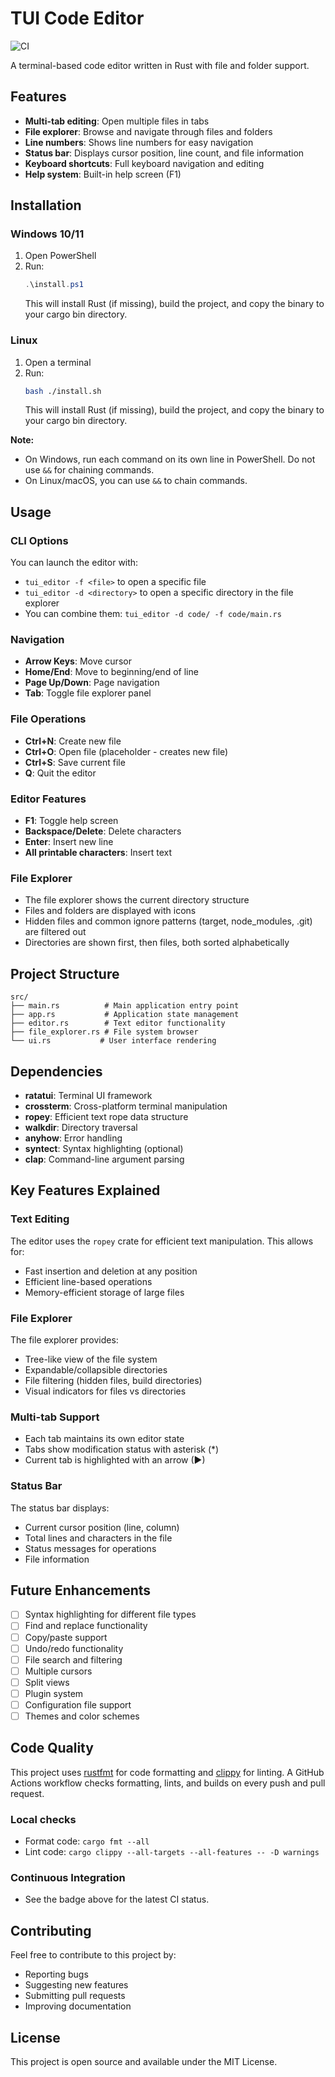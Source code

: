 # TUI Code Editor

![CI](https://github.com/rettedascode/tui_editor/actions/workflows/ci.yml/badge.svg)

A terminal-based code editor written in Rust with file and folder support.

## Features

- **Multi-tab editing**: Open multiple files in tabs
- **File explorer**: Browse and navigate through files and folders
- **Line numbers**: Shows line numbers for easy navigation
- **Status bar**: Displays cursor position, line count, and file information
- **Keyboard shortcuts**: Full keyboard navigation and editing
- **Help system**: Built-in help screen (F1)

## Installation

### Windows 10/11

1. Open PowerShell
2. Run:
   ```powershell
   .\install.ps1
   ```
   This will install Rust (if missing), build the project, and copy the binary to your cargo bin directory.

### Linux

1. Open a terminal
2. Run:
   ```bash
   bash ./install.sh
   ```
   This will install Rust (if missing), build the project, and copy the binary to your cargo bin directory.

**Note:**
- On Windows, run each command on its own line in PowerShell. Do not use `&&` for chaining commands.
- On Linux/macOS, you can use `&&` to chain commands.

## Usage

### CLI Options
You can launch the editor with:
- `tui_editor -f <file>` to open a specific file
- `tui_editor -d <directory>` to open a specific directory in the file explorer
- You can combine them: `tui_editor -d code/ -f code/main.rs`

### Navigation
- **Arrow Keys**: Move cursor
- **Home/End**: Move to beginning/end of line
- **Page Up/Down**: Page navigation
- **Tab**: Toggle file explorer panel

### File Operations
- **Ctrl+N**: Create new file
- **Ctrl+O**: Open file (placeholder - creates new file)
- **Ctrl+S**: Save current file
- **Q**: Quit the editor

### Editor Features
- **F1**: Toggle help screen
- **Backspace/Delete**: Delete characters
- **Enter**: Insert new line
- **All printable characters**: Insert text

### File Explorer
- The file explorer shows the current directory structure
- Files and folders are displayed with icons
- Hidden files and common ignore patterns (target, node_modules, .git) are filtered out
- Directories are shown first, then files, both sorted alphabetically

## Project Structure

```
src/
├── main.rs          # Main application entry point
├── app.rs           # Application state management
├── editor.rs        # Text editor functionality
├── file_explorer.rs # File system browser
└── ui.rs           # User interface rendering
```

## Dependencies

- **ratatui**: Terminal UI framework
- **crossterm**: Cross-platform terminal manipulation
- **ropey**: Efficient text rope data structure
- **walkdir**: Directory traversal
- **anyhow**: Error handling
- **syntect**: Syntax highlighting (optional)
- **clap**: Command-line argument parsing

## Key Features Explained

### Text Editing
The editor uses the `ropey` crate for efficient text manipulation. This allows for:
- Fast insertion and deletion at any position
- Efficient line-based operations
- Memory-efficient storage of large files

### File Explorer
The file explorer provides:
- Tree-like view of the file system
- Expandable/collapsible directories
- File filtering (hidden files, build directories)
- Visual indicators for files vs directories

### Multi-tab Support
- Each tab maintains its own editor state
- Tabs show modification status with asterisk (*)
- Current tab is highlighted with an arrow (▶)

### Status Bar
The status bar displays:
- Current cursor position (line, column)
- Total lines and characters in the file
- Status messages for operations
- File information

## Future Enhancements

- [ ] Syntax highlighting for different file types
- [ ] Find and replace functionality
- [ ] Copy/paste support
- [ ] Undo/redo functionality
- [ ] File search and filtering
- [ ] Multiple cursors
- [ ] Split views
- [ ] Plugin system
- [ ] Configuration file support
- [ ] Themes and color schemes

## Code Quality

This project uses [rustfmt](https://github.com/rust-lang/rustfmt) for code formatting and [clippy](https://github.com/rust-lang/rust-clippy) for linting. A GitHub Actions workflow checks formatting, lints, and builds on every push and pull request.

### Local checks
- Format code: `cargo fmt --all`
- Lint code: `cargo clippy --all-targets --all-features -- -D warnings`

### Continuous Integration
- See the badge above for the latest CI status.

## Contributing

Feel free to contribute to this project by:
- Reporting bugs
- Suggesting new features
- Submitting pull requests
- Improving documentation

## License

This project is open source and available under the MIT License.
